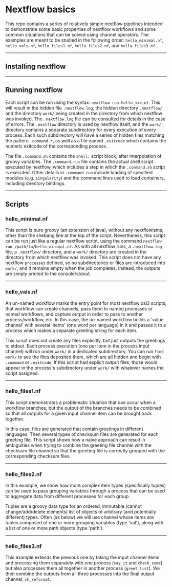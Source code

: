 # Nextflow basics

This repo contains a series of relatively simple nextflow pipelines intended to
  demonstrate some basic properties of nextflow workflows and some common 
  situations that can be solved using channel operators. The examples are meant
  to be studied in the following order: `hello_minimal.nf`, `hello_vals.nf`, 
  `hello_files1.nf`, `hello_files2.nf`, and `hello_files3.nf`.

---

## Installing nextflow

---

## Running nextflow

Each script can be run using the syntax: `nextflow run hello_<x>.nf`. This 
  will result in the hidden file `.nextflow.log`, the hidden directory 
  `.nextflow/` and the directory `work/` being created in the directory from which
  nextflow was invoked. The `.nextflow.log` file can be consulted for details
  in the case of errors. The `.nextflow` directory is used by nextflow itself,
  and the `work/` directory contains a separate subdirectory for every execution
  of every process. Each such subdirectory will have a series of hidden files 
  matching the pattern `.command.*`, as well as a file named `.exitcode` which 
  contains the numeric exitcode of the corresponding process. 

The file `.command.sh` contains the `shell:` script block, after interpolation of 
  groovy variables. The `.command.run` file contains the actual shell script
  executed by nextflow, which includes a step in which the `.command.sh` script
  is executed. Other details in `.command.run` include loading of specified
  modules (e.g. `singularity`) and the command lines used to load containers,
  including directory bindings.

---

## Scripts

### hello\_minimal.nf

This script is pure groovy (an extension of java), without any nextflowisms, 
  other than the shebang line at the top of the script. Nevertheless, this script 
  can be run just like a regular nextflow script, using the command 
  `nextflow run /path/to/hello_minimal.nf`. As with all nextflow runs, a 
  `.nextflow.log` file, a `.nextflow/` directory, and a `work/` directory are 
  created in the directory from which nextflow was invoked. This script does not 
  have any nextflow `processes` defined, so no subdirectories or files are 
  introduced into `work/`, and it remains empty when the job completes. Instead, 
  the outputs are simply printed to the console/stdout.

---

### hello\_vals.nf

An un-named workflow marks the entry point for most nextflow dsl2 scripts; that workflow
  can create channels, pass them to named processes or named workflows, and capture
  output in order to pass to another process/workflow, etc. In this case, the
  un-named workflow builds a 'value channel' with several 'items' (one word per 
  language) in it and passes it to a process which makes a separate greeting string 
  for each item.

This script does not create any files explicitly, but just outputs the greetings
  to stdout.  Each process execution (one per item in the process input channel)
  will run under `work/` in a dedicated subdirectory. You can run `find work/` to 
  see the files deposited there, which are all hidden and begin with `.command`
  or `.exitcode`. If this script had explicit output files, those would appear in 
  the process's subdirectory under `work/` with whatever names the script assigned.

---

### hello\_files1.nf

This script demonstrates a problematic situation that can occur when a workflow
  branches, but the output of the branches needs to be combined so that all 
  outputs for a given input channel item can be brought back together.

In this case, files are generated that contain greetings in different languages.
  Then several types of checksum files are generated for each greeting file. This 
  script shows how a naive approach can result in ambiguities when trying to
  combine the greeting file channel with the checksum file channel so that 
  the greeting file is correctly grouped with the corresponding checksum files.

---

### hello\_files2.nf

In this example, we show how more complex item types (specifically tuples) can 
  be used to pass grouping variables through a process that can be used to 
  aggregate data from different processes for each group.

Tuples are a groovy data type for an ordered, immutable (cannot change/add/delete 
  elements) list of objects of arbitrary (and potentially different) types.
  Often (as below) we will use channel whose items are tuples composed of one or more 
  grouping variables (type 'val'), along with a list of one or more path objects
  (type 'path').

---

### hello\_files3.nf

This example extends the previous one by taking the input channel items and
  processing them separately with one process (`say_it` and `check_sums`), but also
  processes them all together in another process (`greet_list`). We then combine
  the outputs from all three processes into the final output channel, `ch_reformat`.


